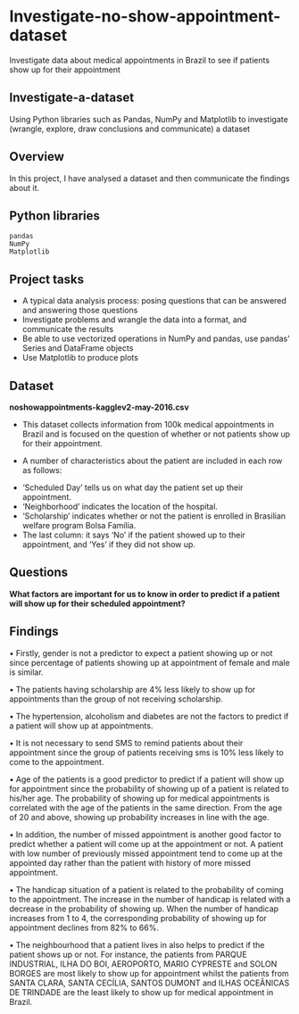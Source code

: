 # Investigate-no-show-appointment-dataset
Investigate data about medical appointments in Brazil to see if patients show up for their appointment

## Investigate-a-dataset

Using Python libraries such as Pandas, NumPy and Matplotlib to investigate (wrangle, explore, draw conclusions and communicate) a dataset


## Overview

In this project, I have analysed a dataset and then communicate the findings about it.


## Python libraries

    pandas
    NumPy
    Matplotlib

## Project tasks

  * A typical data analysis process: posing questions that can be answered and answering those questions
  * Investigate problems and wrangle the data into a format, and communicate the results
  * Be able to use vectorized operations in NumPy and pandas, use pandas' Series and DataFrame objects
  * Use Matplotlib to produce plots

## Dataset

**noshowappointments-kagglev2-may-2016.csv**

* This dataset collects information from 100k medical appointments in Brazil and is focused on the question of whether or not patients show up for their appointment.

* A number of characteristics about the patient are included in each row as follows:

 - ‘Scheduled Day’ tells us on what day the patient set up their appointment.
 - ‘Neighborhood’ indicates the location of the hospital.
 - ‘Scholarship’ indicates whether or not the patient is enrolled in Brasilian welfare program Bolsa Família.
 - The last column: it says ‘No’ if the patient showed up to their appointment, and ‘Yes’ if they did not show up.   

## Questions

**What factors are important for us to know in order to predict if a patient will show up for their scheduled appointment?**

## Findings

• Firstly, gender is not a predictor to expect a patient showing up or not since percentage of patients showing up at appointment of female and male is similar.

• The patients having scholarship are 4% less likely to show up for appointments than the group of not receiving scholarship.

• The hypertension, alcoholism and diabetes are not the factors to predict if a patient will show up at appointments.

• It is not necessary to send SMS to remind patients about their appointment since the group of patients receiving sms is 10% less likely to come to the appointment.

• Age of the patients is a good predictor to predict if a patient will show up for appointment since the probability of showing up of a patient is related to his/her age. The probability of showing up for medical appointments is correlated with the age of the patients in the same direction. From the age of 20 and above, showing up probability increases in line with the age.

• In addition, the number of missed appointment is another good factor to predict whether a patient will come up at the appointment or not. A patient with low number of previously missed appointment tend to come up at the appointed day rather than the patient with history of more missed appointment.

• The handicap situation of a patient is related to the probability of coming to the appointment. The increase in the number of handicap is related with a decrease in the probability of showing up. When the number of handicap increases from 1 to 4, the corresponding probability of showing up for appointment declines from 82% to 66%.

• The neighbourhood that a patient lives in also helps to predict if the patient shows up or not. For instance, the patients from PARQUE INDUSTRIAL, ILHA DO BOI, AEROPORTO, MARIO CYPRESTE and SOLON BORGES are most likely to show up for appointment whilst the patients from SANTA CLARA, SANTA CECÍLIA, SANTOS DUMONT and ILHAS OCEÂNICAS DE TRINDADE are the least likely to show up for medical appointment in Brazil.

